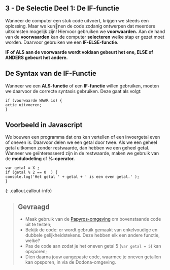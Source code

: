 ## 3 - De Selectie Deel 1: De IF-functie

Wanneer de computer een stuk code uitvoert, krijgen we steeds een oplossing. Maar we kunnen de code zodanig ontwerpen dat meerdere uitkomsten mogelijk zijn! Hiervoor gebruiken we 
**voorwaarden.** Aan de hand van de **voorwaarden** kan de computer **selecteren** welke stap er gezet moet worden. Daarvoor gebruiken we een **IF-ELSE-functie.**

**IF of ALS aan de voorwaarde wordt voldaan gebeurt het ene, ELSE of ANDERS gebeurt het andere.**


## De Syntax van de IF-Functie

Wanneer we een **ALS-functie** of een **IF-functie** willen gebruiken, moeten we daarvoor de correcte syntaxis gebruiken. 
Deze gaat als volgt: 

```
if (voorwaarde WAAR is) { 
actie uitvoeren;
}
```


## Voorbeeld in Javascript

We bouwen een programma dat ons kan vertellen of een invoergetal even of oneven is. Daarvoor delen we een getal door twee. Als we een geheel getal uitkomen zonder restwaarde, 
dan hebben we een geheel getal. Wanneer we geïnteresseerd zijn in de restwaarde, maken we gebruik van de **modulodeling** of **%-operator.**


```
var getal = X ;
if (getal % 2 == 0  ) { 
console.log('Het getal ' + getal + ' is een even getal.' );
}
```

{: .callout.callout-info}
> ## Gevraagd
> * Maak gebruik van de [Papyros-omgeving](https://papyros.dodona.be/?locale=nl&language=JavaScript) om bovenstaande code uit te testen; 
> * Bekijk de code: er wordt gebruik gemaakt van enkelvoudige en dubbele gelijkheidstekens. Deze hebben elk een andere functie, welke? 
> * Pas de code aan zodat je het oneven getal 5 (`var getal = 5`) kan opsporen;
> * Dien daarna jouw aangepaste code, waarmee je oneven getallen kan opsporen, in via de Dodona-omgeving. 
